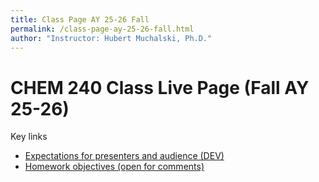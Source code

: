 ```yaml
---
title: Class Page AY 25-26 Fall
permalink: /class-page-ay-25-26-fall.html
author: "Instructor: Hubert Muchalski, Ph.D."
---
```


# CHEM 240 Class Live Page (Fall AY 25-26)

Key links

- [Expectations for presenters and audience (DEV)](https://)
- [Homework objectives (open for comments)](https://docs.google.com/document/d/1J_wF_z_XXLZuzatvXZey-_UJLKd_NvF32POFBgyVeps/edit?usp=sharing)